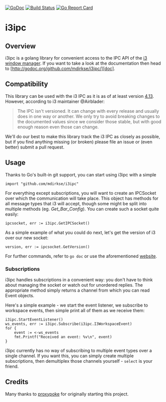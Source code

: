 [![GoDoc](https://godoc.org/github.com/mdirkse/i3ipc?status.svg)](http://godoc.org/github.com/mdirkse/i3ipc/)
[![Build Status](https://travis-ci.org/mdirkse/i3ipc.svg?branch=master)](https://travis-ci.org/mdirkse/i3ipc)
[![Go Report Card](https://goreportcard.com/badge/github.com/mdirkse/i3ipc)](https://goreportcard.com/report/github.com/mdirkse/i3ipc)

i3ipc
=====

Overview
--------
i3ipc is a golang library for convenient access to the IPC API of the [i3 window
manager](http://i3wm.org). If you want to take a look at the documentation then head to
[http://godoc.org/github.com/mdirkse/i3ipc/][doc].

Compatibility
-------------
This library can be used with the i3 IPC as it is as of at least version [4.13](https://github.com/i3/i3/releases/tag/4.13). However, according to i3 maintainer @Airblader:
> The IPC isn't versioned. It can change with every release and usually does in one way or another. We only try to avoid breaking changes to the documented values since we consider those stable, but with good enough reason even those can change.

We'll do our best to make this library track the i3 IPC as closely as possible, but if you find anything missing (or broken) please file an issue or (even better) submit a pull request.

Usage
-----
Thanks to Go's built-in git support, you can start using i3ipc with a simple

    import "github.com/mdirkse/i3ipc"

For everything except subscriptions, you will want to create an IPCSocket over
which the communication will take place. This object has methods for all message
types that i3 will accept, though some might be split into multiple methods (eg.
*Get_Bar_Config*). You can create such a socket quite easily:

    ipcsocket, err := i3ipc.GetIPCSocket()

As a simple example of what you could do next, let's get the version of i3 over
our new socket:

    version, err := ipcsocket.GetVersion()

For further commands, refer to `go doc` or use the aforementioned
[website][doc].

### Subscriptions
i3ipc handles subscriptions in a convenient way: you don't have to think about
managing the socket or watch out for unordered replies. The appropriate method
simply returns a channel from which you can read Event objects.

Here's a simple example - we start the event listener, we subscribe to workspace
events, then simple print all of them as we receive them:

    i3ipc.StartEventListener()
    ws_events, err := i3ipc.Subscribe(i3ipc.I3WorkspaceEvent)
    for {
        event := <-ws_events
        fmt.Printf("Received an event: %v\n", event)
    }

i3ipc currently has no way of subscribing to multiple event types over a single
channel. If you want this, you can simply create multiple subscriptions, then
demultiplex those channels yourself - `select` is your friend.

Credits
-------
Many thanks to [proxypoke](https://github.com/proxypoke) for originally starting this project.

[doc]: http://godoc.org/github.com/mdirkse/i3ipc/
